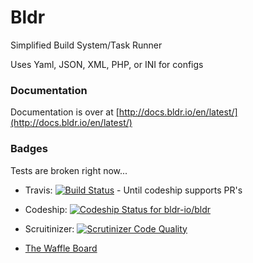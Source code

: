 Bldr
=======

Simplified Build System/Task Runner

Uses Yaml, JSON, XML, PHP, or INI for configs


### Documentation

Documentation is over at [http://docs.bldr.io/en/latest/](http://docs.bldr.io/en/latest/)


### Badges

Tests are broken right now...

* Travis: [![Build Status](https://travis-ci.org/bldr-io/bldr.svg?branch=2.0.1)](https://travis-ci.org/bldr-io/bldr) - Until codeship supports PR's

* Codeship: [ ![Codeship Status for bldr-io/bldr](https://www.codeship.io/projects/30881770-9cb0-0131-2557-1a4ad598520c/status?branch=master)](https://www.codeship.io/projects/17812) 

* Scruitinizer: [![Scrutinizer Code Quality](https://scrutinizer-ci.com/g/bldr-io/bldr/badges/quality-score.png?s=fc2f6d8f68605e041a0cbf9965fe42bb42484ca4)](https://scrutinizer-ci.com/g/bldr-io/bldr/)

* [The Waffle Board](https://waffle.io/bldr-io/bldr)
